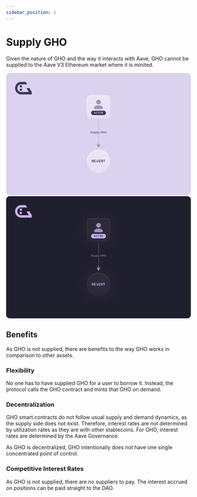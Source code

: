 ```yaml
---
sidebar_position: 1
---
```


# Supply GHO

Given the nature of GHO and the way it interacts with Aave, GHO cannot be supplied to the Aave V3 Ethereum market where it is minited.

![Supply Diagram](../../assets/Supply_dark.png#gh-dark-mode-only)
![Supply Diagram](../../assets/Supply.png#gh-light-mode-only)

## Benefits

As GHO is not supplied, there are benefits to the way GHO works in comparison to other assets.

### Flexibility

No one has to have supplied GHO for a user to borrow it. Instead, the protocol calls the GHO contract and mints that GHO on demand.

### Decentralization

GHO smart contracts do not follow usual supply and demand dynamics, as the supply side does not exist. Therefore, interest rates are not determined by utilization rates as they are with other stablecoins. For GHO, interest rates are determined by the Aave Governance.

As GHO is decentralized, GHO intentionally does not have one single concentrated point of control.

### Competitive Interest Rates

As GHO is not supplied, there are no suppliers to pay. The interest accrued on positions can be paid straight to the DAO.
